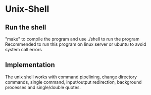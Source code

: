 # Unix-Shell

## Run the shell

"make" to compile the program and use ./shell to run the program
Recommended to run this program on linux server or ubuntu to avoid system call errors

## Implementation

The unix shell works with command pipelining, change directory commands, single command, input/output redirection, background processes and single/double quotes.
